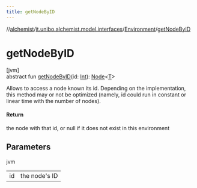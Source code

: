```yaml
---
title: getNodeByID
---
```

//[alchemist](../../../index.html)/[it.unibo.alchemist.model.interfaces](../index.html)/[Environment](index.html)/[getNodeByID](get-node-by-i-d.html)



# getNodeByID



[jvm]\
abstract fun [getNodeByID](get-node-by-i-d.html)(id: [Int](https://kotlinlang.org/api/latest/jvm/stdlib/kotlin/-int/index.html)): [Node](../-node/index.html)<[T](../../it.unibo.alchemist.boundary.interfaces/-output-monitor/index.html)>



Allows to access a node known its id. Depending on the implementation, this method may or not be optimized (namely, id could run in constant or linear time with the number of nodes).



#### Return



the node with that id, or null if it does not exist in this environment



## Parameters


jvm

| | |
|---|---|
| id | the node's ID |




